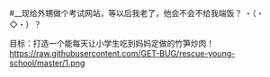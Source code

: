 #__现给外甥做个考试网站，等以后我老了，他会不会不给我端饭？
・（・◇・）？

目标：打造一个能每天让小学生吃到妈妈定做的竹笋炒肉！
https://raw.githubusercontent.com/GET-BUG/rescue-young-school/master/1.png
